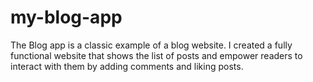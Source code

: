 # my-blog-app
The Blog app is a classic example of a blog website. I  created a fully functional website that shows the list of posts and empower readers to interact with them by adding comments and liking posts.
